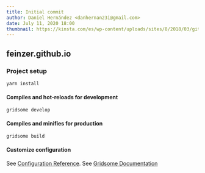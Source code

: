 ```yaml
---
title: Initial commit
author: Daniel Hernández <danhernan23i@gmail.com>
date: July 11, 2020 18:00
thumbnail: https://kinsta.com/es/wp-content/uploads/sites/8/2018/03/git-1024x512.png
---
```


## feinzer.github.io

### Project setup
```
yarn install
```

#### Compiles and hot-reloads for development
```
gridsome develop
```

#### Compiles and minifies for production
```
gridsome build
```

#### Customize configuration
See [Configuration Reference](https://cli.vuejs.org/config/).
See [Gridsome Documentation](https://gridsome.org/docs/)
